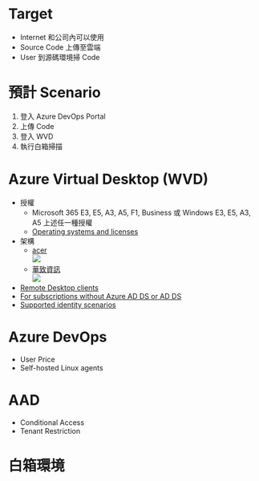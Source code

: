 # Target
- Internet 和公司內可以使用
- Source Code 上傳至雲端
- User 到源碼環境掃 Code

# 預計 Scenario
1. 登入 Azure DevOps Portal
2. 上傳 Code
3. 登入 WVD
4. 執行白箱掃描

# Azure Virtual Desktop (WVD)
- 授權
    - Microsoft 365 E3, E5, A3, A5, F1, Business 或 Windows E3, E5, A3, A5 上述任一種授權
    - [Operating systems and licenses](https://docs.microsoft.com/en-us/azure/virtual-desktop/prerequisites#operating-systems-and-licenses)
- 架構
    - [acer](https://www.aceraeb.com/mainssl/modules/MySpace/BlogInfo.php?xmlid=1506)
        <br><img src="https://comet.noonspace.com/w72NoonSpace/acer/MsgInfo/wvd22.PNG">
    - [華致資訊](https://www.infofab.com/microsoft.html)
        <br><img src="http://www.infofab.com/images/WVD02.JPG">
- [Remote Desktop clients](https://docs.microsoft.com/en-us/azure/virtual-desktop/prerequisites#remote-desktop-clients)
- [For subscriptions without Azure AD DS or AD DS](https://docs.microsoft.com/en-us/azure/virtual-desktop/getting-started-feature#for-subscriptions-without-azure-ad-ds-or-ad-ds)
- [Supported identity scenarios](https://docs.microsoft.com/en-us/azure/virtual-desktop/prerequisites#supported-identity-scenarios)

# Azure DevOps
- User Price
- Self-hosted Linux agents

# AAD
- Conditional Access
- Tenant Restriction

# 白箱環境
